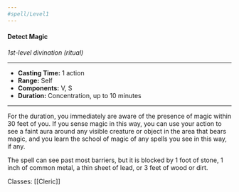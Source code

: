 ```yaml
---
#spell/Level1
---
```

#### Detect Magic
*1st-level divination (ritual)*
___
- **Casting Time:** 1 action
- **Range:** Self
- **Components:** V, S
- **Duration:** Concentration, up to 10 minutes
---
For the duration, you immediately are aware of the presence of magic within 30 feet of you. If you sense magic in this way, you can use your action to see a faint aura around any visible creature or object in the area that bears magic, and you learn the school of magic of any spells you see in this way, if any.

The spell can see past most barriers, but it is blocked by 1 foot of stone, 1 inch of common metal, a thin sheet of lead, or 3 feet of wood or dirt.

Classes: [[Cleric]]